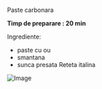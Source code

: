 Paste carbonara

**Timp de preparare : 20 min**

Ingrediente:
* paste cu ou
* smantana
* sunca presata
Reteta italina

![Image](imgs\carbonara)
